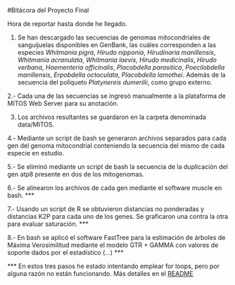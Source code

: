 #Bitácora del Proyecto Final

Hora de reportar hasta donde he llegado.

1. Se han descargado las secuencias de genomas mitocondriales de sanguijuelas disponibles en GenBank, las cuáles corresponden a las especies *Whitmania pigra*,  *Hirudo nipponia*, *Hirudinaria manillensis*, *Whitmania acranulata*, *Whitmania laevis*, *Hirudo medicinalis*, *Hirudo verbana*, *Haementeria officinalis*, *Placobdella parasitica*, *Poecilobdella manillensis*, *Erpobdella octoculata*, *Placobdella lamothei*. Además de la secuencia del poliqueto *Platynereis dumerilii*, como grupo externo.

2.- Cada una de las secuencias se ingresó manualmente a la plataforma de MITOS Web Server para su anotación. 

3. Los archivos resultantes se guardaron en la carpeta denominada data/MITOS.

4.- Mediante un script de bash se generaron archivos separados para cada gen del genoma mitocondrial conteniendo la secuencia del mismo de cada especie en estudio.

5.- Se eliminó mediante un script de bash la secuencia de la duplicación del gen atp8 presente en dos de los mitogenomas. 

6.- Se alinearon los archivos de cada gen mediante el software muscle en bash. ***

7.- Usando un script de R se obtuvieron distancias no ponderadas y distancias K2P para cada uno de los genes. Se graficaron una contra la otra para evaluar saturación. ***

8.- En bash se aplicó el software FastTree para la estimación de árboles de Máxima Verosimilitud mediante el modelo GTR + GAMMA con valores de soporte dados por el estadístico (...) ***

*** En estos tres pasos he estado intentando emplear for loops, pero por alguna razón no están funcionando. Más detalles en el [README](https://github.com/JOSSJA/ProyectoJoss/blob/master/Proyecto_Joss/README.md) 
